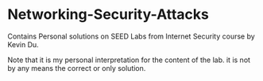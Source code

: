 # Networking-Security-Attacks
Contains Personal solutions on SEED Labs from Internet Security course by Kevin Du.

Note that it is my personal interpretation for the content of the lab.
it is not by any means the correct or only solution.
